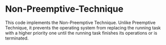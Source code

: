 # Non-Preemptive-Technique
This code implements the Non-Preemptive Technique. Unlike Preemptive Technique, it prevents the operating system from replacing the running task with a higher priority one until the running task finishes its operations or is terminated.    
